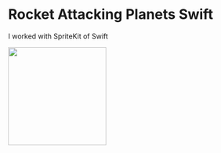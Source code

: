 # Rocket Attacking Planets Swift

I worked with SpriteKit of Swift

<img width=200 src="https://user-images.githubusercontent.com/73075252/192283857-37fdd378-8818-49d6-b819-9de4e85dbdae.gif">
